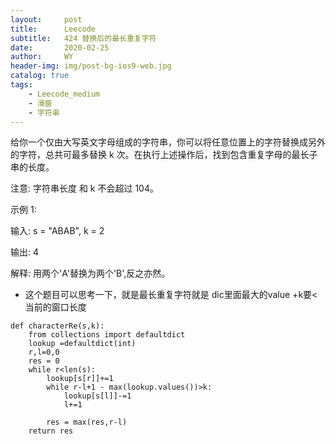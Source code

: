 ```yaml
---
layout:     post
title:      Leecode
subtitle:   424 替换后的最长重复字符
date:       2020-02-25
author:     WY
header-img: img/post-bg-ios9-web.jpg
catalog: true
tags:
    - Leecode_medium
    - 滑窗
    - 字符串
---
```


给你一个仅由大写英文字母组成的字符串，你可以将任意位置上的字符替换成另外的字符，总共可最多替换 k 次。在执行上述操作后，找到包含重复字母的最长子串的长度。

注意:
字符串长度 和 k 不会超过 104。

示例 1:

输入:
s = "ABAB", k = 2

输出:
4

解释:
用两个'A'替换为两个'B',反之亦然。

- 这个题目可以思考一下，就是最长重复字符就是 dic里面最大的value +k要< 当前的窗口长度

```
def characterRe(s,k):
    from collections import defaultdict
    lookup =defaultdict(int)
    r,l=0,0
    res = 0
    while r<len(s):
        lookup[s[r]]+=1
        while r-l+1 - max(lookup.values())>k:
            lookup[s[l]]-=1
            l+=1

        res = max(res,r-l)
    return res
```
